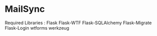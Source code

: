 # MailSync
Required Libraries : Flask Flask-WTF Flask-SQLAlchemy Flask-Migrate Flask-Login wtforms werkzeug
